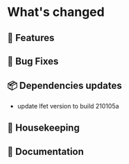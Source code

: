 # What's changed

## :telescope: Features

## :ant: Bug Fixes

## :package: Dependencies updates

* update lfet version to build 210105a

## :broom: Housekeeping

## :memo: Documentation
